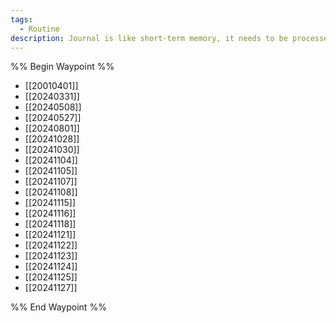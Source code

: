 ```yaml
---
tags:
  - Routine
description: Journal is like short-term memory, it needs to be processed later
---
```


%% Begin Waypoint %%
- [[20010401]]
- [[20240331]]
- [[20240508]]
- [[20240527]]
- [[20240801]]
- [[20241028]]
- [[20241030]]
- [[20241104]]
- [[20241105]]
- [[20241107]]
- [[20241108]]
- [[20241115]]
- [[20241116]]
- [[20241118]]
- [[20241121]]
- [[20241122]]
- [[20241123]]
- [[20241124]]
- [[20241125]]
- [[20241127]]

%% End Waypoint %%